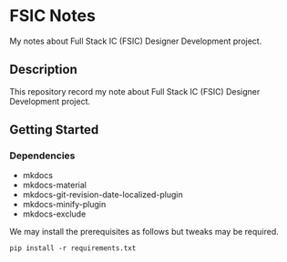 # FSIC Notes

My notes about Full Stack IC (FSIC) Designer Development project.

## Description

This repository record my note about Full Stack IC (FSIC) Designer Development
project.

## Getting Started

### Dependencies

* mkdocs
* mkdocs-material
* mkdocs-git-revision-date-localized-plugin
* mkdocs-minify-plugin
* mkdocs-exclude

We may install the prerequisites as follows but tweaks may be required.

```shell
pip install -r requirements.txt
```
